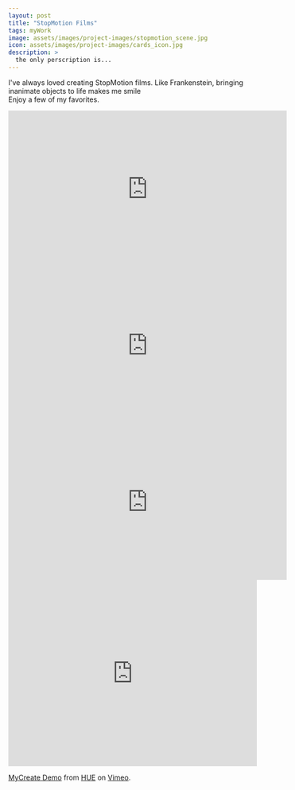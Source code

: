 ```yaml
---
layout: post
title: "StopMotion Films"
tags: myWork
image: assets/images/project-images/stopmotion_scene.jpg
icon: assets/images/project-images/cards_icon.jpg
description: >
  the only perscription is...
---
```


I've always loved creating StopMotion films. Like Frankenstein, bringing inanimate objects to life makes me smile <br> Enjoy a few of my favorites.
<iframe width="560" height="315" src="https://www.youtube.com/embed/H-lGtvpZX58?rel=0" frameborder="0" allowfullscreen></iframe>
<br>
<iframe width="560" height="315" src="https://www.youtube.com/embed/dO2hR9EqV5k?rel=0" frameborder="0" allowfullscreen></iframe>
<br>
<iframe width="560" height="315" src="https://www.youtube.com/embed/ESMddDazsIE?rel=0" frameborder="0" allowfullscreen></iframe>
<br>
<iframe src="https://player.vimeo.com/video/52548022" width="500" height="375" frameborder="0" webkitallowfullscreen mozallowfullscreen allowfullscreen></iframe>
<p><a href="https://vimeo.com/52548022">MyCreate Demo</a> from <a href="https://vimeo.com/huehd">HUE</a> on <a href="https://vimeo.com">Vimeo</a>.</p>